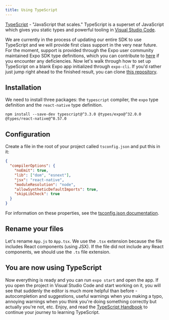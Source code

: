 ```yaml
---
title: Using TypeScript
---
```


[TypeScript](https://www.typescriptlang.org/) - "JavaScript that scales." TypeScript is a superset of JavaScript which gives you static types and powerful tooling in [Visual Studio Code](https://code.visualstudio.com/).

We are currently in the process of updating our entire SDK to use TypeScript and we will provide first class support in the very near future. For the moment, support is provided through the Expo user community maintained Expo SDK type definitions, which you can contribute to [here](https://github.com/DefinitelyTyped/DefinitelyTyped/tree/master/types/expo) if you encounter any deficiencies. Now let's walk through how to set up TypeScript on a blank Expo app initialized through `expo-cli`. If you'd rather just jump right ahead to the finished result, you can clone [this repository](https://github.com/expo/typescript-starter-example).

## Installation

We need to install three packages: the `typescript` compiler, the `expo` type definition and the `react-native` type definition.

```
npm install --save-dev typescript@^3.3.0 @types/expo@^32.0.0 @types/react-native@^0.57.0
```

## Configuration

Create a file in the root of your project called `tsconfig.json` and put this in it:

```json
{
  "compilerOptions": {
    "noEmit": true,
    "lib": ["dom", "esnext"],
    "jsx": "react-native",
    "moduleResolution": "node",
    "allowSyntheticDefaultImports": true,
    "skipLibCheck": true
  }
}
```

For information on these properties, see the [tsconfig.json documentation](https://www.typescriptlang.org/docs/handbook/tsconfig-json.html).

## Rename your files

Let's rename `App.js` to `App.tsx`. We use the `.tsx` extension because the file includes React components (using JSX). If the file did not include any React components, we should use the `.ts` file extension.

## You are now using TypeScript

Now everything is ready and you can run `expo start` and open the app. If you open the project in Visual Studio Code and start working on it, you will see that suddenly the editor is much more helpful than before - autocompletion and suggestions, useful warnings when you making a typo, annoying warnings when you think you're doing something correctly but actually you're not, etc. Enjoy, and read the [TypeScript Handbook](https://www.typescriptlang.org/docs/home.html) to continue your journey to learning TypeScript.